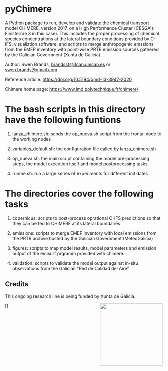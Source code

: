 # pyChimere

A Python package to run, develop and validate the chemical transport
model CHIMERE, version 2017, on a High Performance Cluster (CESGA's
Finisterrae 3 in this case). This includes the proper processing of 
chemical species concentrations at the lateral boundary conditions
provided by C-IFS, visualiztion software, and scripts to merge
anthropogenic emssions from the EMEP inventory with point-wise PRTR
emission sources gathered by the Galician Government (Xunta de Galicia).

Author: Swen Brands, brandssf@ifcan.unican.es or swen.brands@gmail.com

Reference article:  https://doi.org/10.5194/gmd-13-3947-2020

Chimere home page: https://www.lmd.polytechnique.fr/chimere/


# The bash scripts in this directory have the following funtions #######

1. lanza_chimere.sh: sends the op_nueva.sh script from the frontal node
to the working nodes

2. variables_default.sh: the configuration file called by lanza_chimere.sh

3. op_nueva.sh: the main script containing the model pre-processing steps,
the model execution itself and model postprocessing tasks

4. runme.sh: run a large series of experiments for different init dates



# The directories cover the following tasks ############################

1. copernicus: scripts to post-process oprational C-IFS predictions so
that they can be fed to CHIMERE at its lateral boundaries

2. emissions: scripts to merge EMEP inventory with local emissions from
the PRTR archive hosted by the Galician Government (MeteoGalicia)

3. figures: scripts to map model results, model parameters and emission
output of the emisurf prgramm provided with chimere. 

4. validation: scripts to validate the model output against in-situ
observations from the Galician "Red de Calidad del Aire"


Credits
-------
This ongoing research line is being funded by Xunta de Galicia.

[<img align="right" width="200" src="https://www.xunta.gal/ficheiros/identidade-corporativa/2021/simbolos/simbolo-positivo.svg">]

